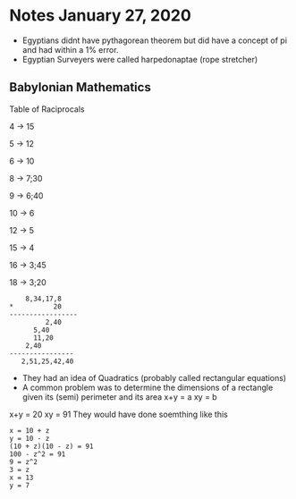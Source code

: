 # Notes January 27, 2020
 
* Egyptians didnt have pythagorean theorem but did have a concept of pi and had within a 1% error.
* Egyptian Surveyers were called harpedonaptae (rope stretcher)

## Babylonian Mathematics

Table of Raciprocals

4 -> 15

5 -> 12

6 -> 10

8 -> 7;30

9 -> 6;40

10 -> 6

12 -> 5

15 -> 4

16 -> 3;45

18 -> 3;20

```
	8,34,17,8
*	       20
-----------------
	     2,40
	  5,40
      11,20
    2,40
----------------
   2,51,25,42,40
```

* They had an idea of Quadratics (probably called rectangular equations)
* A common problem was to determine the dimensions of a rectangle given its (semi) perimeter and its area
x+y = a
xy = b

x+y = 20
xy = 91
They would have done soemthing like this
```
x = 10 + z
y = 10 - z
(10 + z)(10 - z) = 91
100 - z^2 = 91
9 = z^2
3 = z
x = 13
y = 7
```
